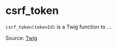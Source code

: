 # csrf_token

`csrf_token(tokenId)` is a Twig function to ...


Source: [Twig](https://twig.symfony.com/csrf_token)